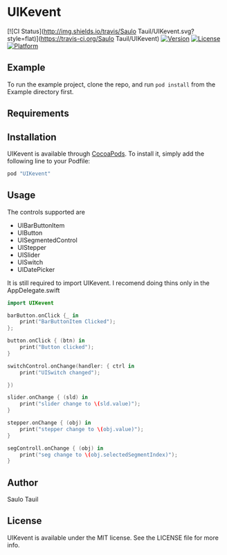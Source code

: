# UIKevent

[![CI Status](http://img.shields.io/travis/Saulo Tauil/UIKevent.svg?style=flat)](https://travis-ci.org/Saulo Tauil/UIKevent)
[![Version](https://img.shields.io/cocoapods/v/UIKevent.svg?style=flat)](http://cocoapods.org/pods/UIKevent)
[![License](https://img.shields.io/cocoapods/l/UIKevent.svg?style=flat)](http://cocoapods.org/pods/UIKevent)
[![Platform](https://img.shields.io/cocoapods/p/UIKevent.svg?style=flat)](http://cocoapods.org/pods/UIKevent)

## Example

To run the example project, clone the repo, and run `pod install` from the Example directory first.

## Requirements

## Installation

UIKevent is available through [CocoaPods](http://cocoapods.org). To install
it, simply add the following line to your Podfile:

```ruby
pod "UIKevent"
```

## Usage

The controls supported are 
* UIBarButtonItem
* UIButton
* UISegmentedControl
* UIStepper
* UISlider
* UISwitch
* UIDatePicker

It is still required to import UIKevent. I recomend doing thins only in the AppDelegate.swift 
```swift 
import UIKevent
```


```swift
barButton.onClick {_ in
    print("BarButtonItem Clicked");
};

button.onClick { (btn) in
    print("Button clicked");
}

switchControl.onChange(handler: { ctrl in
    print("UISwitch changed");

})

slider.onChange { (sld) in
    print("slider change to \(sld.value)");
}

stepper.onChange { (obj) in
    print("stepper change to \(obj.value)");
}

segControll.onChange { (obj) in
    print("seg change to \(obj.selectedSegmentIndex)");
}
```



## Author

Saulo Tauil

## License

UIKevent is available under the MIT license. See the LICENSE file for more info.
